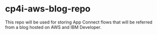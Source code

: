 # cp4i-aws-blog-repo
This repo will be used for storing App Connect flows that will be referred from a blog hosted on AWS and IBM Developer.
